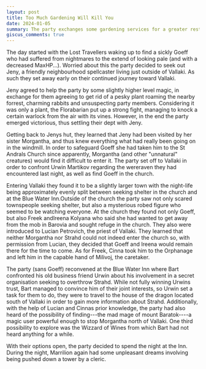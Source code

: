 ```yaml
---
layout: post
title: Too Much Gardening Will Kill You
date: 2024-01-05
summary: The party exchanges some gardening services for a greater restoration
giscus_comments: true
---
```


The day started with the Lost Travellers waking up to find a sickly Goeff who had suffered from nightmares to the extend of looking pale (and with a decreased MaxHP...). Worried about this the party decided to seek out Jeny, a friendly neighbourhood spellcaster living just outside of Vallaki.
As such they set away early on their continued journey toward Vallaki.

Jeny agreed to help the party by some slightly higher level magic, in exchange for them agreeing to get rid of a pesky plant roaming the nearby forrest, charming rabbits and unsuspecting party members. Considering it was only a plant, the Florabarian put up a strong fight, managing to knock a certain warlock from the air with its vines. However, in the end the party emerged victorious, thus settling their dept with Jeny.

Getting back to Jenys hut, they learned that Jeny had been visited by her sister Morgantha, and thus knew everything what had really been going on in the windmill. In order to safeguard Goeff she had taken him to the St Andrals Church since apparently, Morgantha (and other "unnatural" creatures) would find it difficult to enter it. The party set off to Vallaki in order to confront Urwin Martikov regarding the wereraven they had encountered last night, as well as find Goeff in the church.

Entering Vallaki they found it to be a slightly larger town with the night-life being approximately evenly split between seeking shelter in the church and at the Blue Water Inn.Outside of the church the party saw not only scared townspeople seeking shelter, but also a mysterious robed figure who seemed to be watching everyone. At the church they found not only Goeff, but also Freek andIreena Kolyana who said she had wanted to get away from the mob in Barovia and sought refuge in the church. They also were introduced to Lucian Petrovich, the priest of Vallaki. They learned that neither Morgantha nor Strahd could not indeed enter the church so, with permission from Lucian, they decided that Goeff and Ireena would remain there for the time to come. As for Freek, Cinna took him to the Orphanage and left him in the capable hand of Milivoj, the caretaker.

The party (sans Goeff) reconvened at the Blue Water Inn where Bart confronted his old business friend Urwin about his involvement in a secret organisation seeking to overthrow Strahd. While not fully winning Urwins trust, Bart managed to convince him of their joint interests, so Urwin set a task for them to do, they were to travel to the house of the dragon located south of Vallaki in order to gain more information about Strahd. Additionally, with the help of Lucian and Cinnas prior knowledge, the party had also heard of the possibility of finding---the mad mage of mount Baratok----a magic user powerful enough to stop Morgantha north of Vallaki. One third possibility to explore was the Wizzard of Wines from which Bart had not heard anything for a while.

With their options open, the party decided to spend the night at the Inn. During the night, Marrilion again had some unpleasant dreams involving being pushed down a tower by a cleric.
